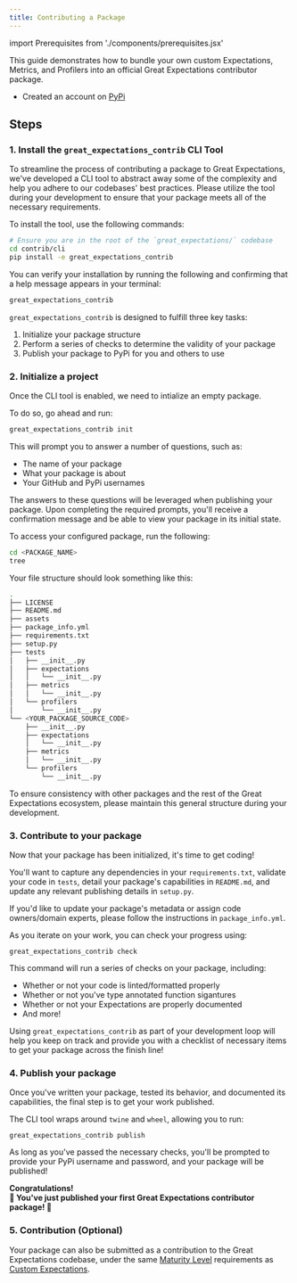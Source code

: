 ```yaml
---
title: Contributing a Package
---
```

import Prerequisites from './components/prerequisites.jsx'

This guide demonstrates how to bundle your own custom Expectations, Metrics, and Profilers into an official Great Expectations contributor package.

<Prerequisites>

* Created an account on [PyPi](https://pypi.org/account/register/)

</Prerequisites>

## Steps

### 1. Install the `great_expectations_contrib` CLI Tool

To streamline the process of contributing a package to Great Expectations, we've developed a CLI tool to
abstract away some of the complexity and help you adhere to our codebases' best practices. Please 
utilize the tool during your development to ensure that your package meets all of the necessary requirements.

To install the tool, use the following commands:
```bash
# Ensure you are in the root of the `great_expectations/` codebase
cd contrib/cli
pip install -e great_expectations_contrib
```

You can verify your installation by running the following and confirming that a help message appears in your terminal:
```bash
great_expectations_contrib
```

`great_expectations_contrib` is designed to fulfill three key tasks:
1. Initialize your package structure
2. Perform a series of checks to determine the validity of your package
3. Publish your package to PyPi for you and others to use

### 2. Initialize a project

Once the CLI tool is enabled, we need to intialize an empty package.

To do so, go ahead and run:
```bash
great_expectations_contrib init
```
This will prompt you to answer a number of questions, such as:
* The name of your package
* What your package is about
* Your GitHub and PyPi usernames

The answers to these questions will be leveraged when
publishing your package. Upon completing the required prompts, you'll receive a confirmation
message and be able to view your package in its initial state.

To access your configured package, run the following:
```bash
cd <PACKAGE_NAME>
tree
```

Your file structure should look something like this:
```bash
.
├── LICENSE
├── README.md
├── assets
├── package_info.yml
├── requirements.txt
├── setup.py
├── tests
│   ├── __init__.py
│   ├── expectations
│   │   └── __init__.py
│   ├── metrics
│   │   └── __init__.py
│   └── profilers
│       └── __init__.py
└── <YOUR_PACKAGE_SOURCE_CODE>
    ├── __init__.py
    ├── expectations
    │   └── __init__.py
    ├── metrics
    │   └── __init__.py
    └── profilers
        └── __init__.py
```

To ensure consistency with other packages and the rest of the Great Expectations ecosystem,
please maintain this general structure during your development.

### 3. Contribute to your package

Now that your package has been initialized, it's time to get coding!

You'll want to capture any dependencies in your `requirements.txt`, validate your code
in `tests`, detail your package's capabilities in `README.md`, and update any relevant 
publishing details in `setup.py`. 

If you'd like to update your package's metadata or assign code owners/domain experts,
please follow the instructions in `package_info.yml`.

As you iterate on your work, you can check your progress using:

```
great_expectations_contrib check
```

This command will run a series of checks on your package, including:
* Whether or not your code is linted/formatted properly
* Whether or not you've type annotated function sigantures
* Whether or not your Expectations are properly documented
* And more!

Using `great_expectations_contrib` as part of your development loop will help you
keep on track and provide you with a checklist of necessary items to get your package
across the finish line!

### 4. Publish your package

Once you've written your package, tested its behavior, and documented its capabilities,
the final step is to get your work published.

The CLI tool wraps around `twine` and `wheel`, allowing you to run:
```
great_expectations_contrib publish
```

As long as you've passed the necessary checks, you'll be prompted to provide your
PyPi username and password, and your package will be published!

<div style={{"text-align":"center"}}>
<p style={{"color":"#8784FF","font-size":"1.4em"}}><b>
Congratulations!<br/>&#127881; You've just published your first Great Expectations contributor package! &#127881;
</b></p>
</div>

### 5. Contribution (Optional)

Your package can also be submitted as a contribution to the Great Expectations codebase, under the same [Maturity Level](./contributing_maturity.md#contributing-expectations) requirements as [Custom Expectations](../guides/expectations/creating_custom_expectations/overview.md).
